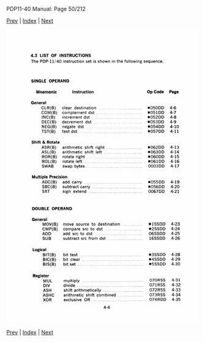 PDP11-40 Manual: Page 50/212

[Prev](pdp11-40-000049.html) | [Index](index.html) | [Next](pdp11-40-000051.html)

![](pdp11-40-000050.gif)

[Prev](pdp11-40-000049.html) | [Index](index.html) | [Next](pdp11-40-000051.html)

